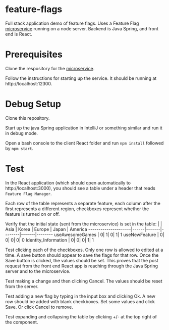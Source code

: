 # feature-flags

Full stack application demo of feature flags. Uses a Feature Flag [microservice](https://github.com/kmisaal/FFService) running on a node server. Backend is Java Spring, and front end is React.

# Prerequisites

Clone the respository for the [microservice](https://github.com/kmisaal/FFService). 

Follow the instructions for starting up the service. It should be running at http://localhost:12300.

# Debug Setup

Clone this repository.

Start up the java Spring application in IntelliJ or something similar and run it in debug mode.

Open a bash console to the client React folder and run `npm install` followed by `npm start`.

# Test 

In the React application (which should open automatically to http://localhost:3000), you should see a table under a header that reads `Feature Flag Manager`.

Each row of the table represents a separate feature, each column after the first represents a different region, checkboxes represent whether the feature is turned on or off.

Verify that the initial state (sent from the microservice) is set in the table:
|                    | Asia | Korea | Europe | Japan | America
---------------------|------|-------|--------|-------|--------
useAwesomeGames      |     0|      1|       0|      1|       1
useNewFeature        |     0|      0|       0|      0|       0
Identity_Information |     0|      0|       0|      1|       1

Test clicking each of the checkboxes. Only one row is allowed to edited at a time. A save button should appear to save the flags for that row. Once the Save button is clicked, the values should be set. This proves that the post request from the front end React app is reaching through the Java Spring server and to the microservice. 

Test making a change and then clicking Cancel. The values should be reset from the server.

Test adding a new flag by typing in the input box and clicking Ok. A new row should be added with blank checkboxes. Set some values and click Save. Or click Cancel to remove.

Test expanding and collapsing the table by clicking +/- at the top right of the component.
